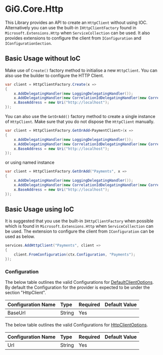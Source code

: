 # GiG.Core.Http

This Library provides an API to create an `HttpClient` without using IOC.  Alternatively you can use the built-in `IHttpClientFactory` found in `Microsoft.Extensions.Http` when `ServiceCollection` can be used.  It also provides extensions to configure the client from `IConfiguration` and `IConfigurationSection`.

## Basic Usage without IoC

Make use of `Create()` factory method to initialise a new `HttpClient`. You can also use the builder to configure the HTTP Client.

```csharp
var client = HttpClientFactory.Create(x =>
{
    x.AddDelegatingHandler(new LoggingDelegatingHandler());
    x.AddDelegatingHandler(new CorrelationIdDelegatingHandler(new CorrelationContextAccessor()));
    x.BaseAddress = new Uri("http://localhost");
});
```

You can also use the `GetOrAdd()` factory method to create a single instance of `HttpClient`.  Make sure that you do not dispose the `HttpClient` manually.

```csharp
var client = HttpClientFactory.GetOrAdd<PaymentClient>(x =>
{
    x.AddDelegatingHandler(new LoggingDelegatingHandler());
    x.AddDelegatingHandler(new CorrelationIdDelegatingHandler(new CorrelationContextAccessor()));
    x.BaseAddress = new Uri("http://localhost");
});
```
or using named instance

```csharp
var client = HttpClientFactory.GetOrAdd("Payments", x =>
{
    x.AddDelegatingHandler(new LoggingDelegatingHandler());
    x.AddDelegatingHandler(new CorrelationIdDelegatingHandler(new CorrelationContextAccessor()));
    x.BaseAddress = new Uri("http://localhost");
});
```


## Basic Usage using IoC

It is suggested that you use the built-in `IHttpClientFactory` when possible which is found in `Microsoft.Extensions.Http` when `ServiceCollection` can be used.  The extension to configure the client from `IConfiguration` can be used as below.

```csharp
services.AddHttpClient("Payments", client =>
{
    client.FromConfiguration(ctx.Configuration, "Payments");
});
```

### Configuration

The below table outlines the valid Configurations for [DefaultClientOptions](../src/GiG.Core.Http/DefaultClientOptions.cs). By default the Configuration for the provider is expected to be under the section "HttpClient". 

| Configuration Name | Type   | Required | Default Value |
|:-------------------|:-------|:---------|:--------------|
| BaseUrl            | String | Yes      |               |

The below table outlines the valid Configurations for [HttpClientOptions](../src/GiG.Core.Http/HttpClientOptions.cs).

| Configuration Name | Type   | Required | Default Value |
|:-------------------|:-------|:---------|:--------------|
| Url                | String | Yes      |               |
